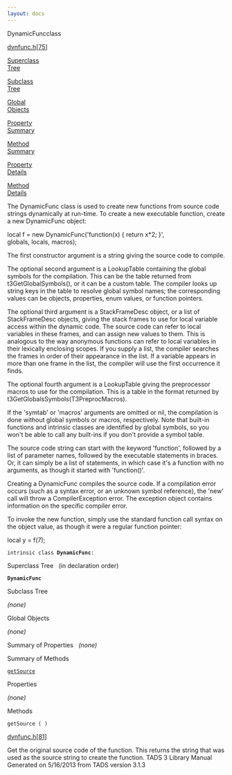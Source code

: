 ```yaml
---
layout: docs
---
```

<span class="title">DynamicFunc</span><span class="type">class</span>

[dynfunc.h](../file/dynfunc.h.html)\[[75](../source/dynfunc.h.html#75)\]

[Superclass  
Tree](#_SuperClassTree_)

[Subclass  
Tree](#_SubClassTree_)

[Global  
Objects](#_ObjectSummary_)

[Property  
Summary](#_PropSummary_)

[Method  
Summary](#_MethodSummary_)

[Property  
Details](#_Properties_)

[Method  
Details](#_Methods_)



The DynamicFunc class is used to create new functions from source code
strings dynamically at run-time. To create a new executable function,
create a new DynamicFunc object:

  
local f = new DynamicFunc('function(x) { return x\*2; }',  
globals, locals, macros);

The first constructor argument is a string giving the source code to
compile.

The optional second argument is a LookupTable containing the global
symbols for the compilation. This can be the table returned from
t3GetGlobalSymbols(), or it can be a custom table. The compiler looks up
string keys in the table to resolve global symbol names; the
corresponding values can be objects, properties, enum values, or
function pointers.

The optional third argument is a StackFrameDesc object, or a list of
StackFrameDesc objects, giving the stack frames to use for local
variable access within the dynamic code. The source code can refer to
local variables in these frames, and can assign new values to them. This
is analogous to the way anonymous functions can refer to local variables
in their lexically enclosing scopes. If you supply a list, the compiler
searches the frames in order of their appearance in the list. If a
variable appears in more than one frame in the list, the compiler will
use the first occurrence it finds.

The optional fourth argument is a LookupTable giving the preprocessor
macros to use for the compilation. This is a table in the format
returned by t3GetGlobalsSymbols(T3PreprocMacros).

If the 'symtab' or 'macros' arguments are omitted or nil, the
compilation is done without global symbols or macros, respectively. Note
that built-in functions and intrinsic classes are identified by global
symbols, so you won't be able to call any built-ins if you don't provide
a symbol table.

The source code string can start with the keyword 'function', followed
by a list of parameter names, followed by the executable statements in
braces. Or, it can simply be a list of statements, in which case it's a
function with no arguments, as though it started with 'function()'.

Creating a DynamicFunc compiles the source code. If a compilation error
occurs (such as a syntax error, or an unknown symbol reference), the
'new' call will throw a CompilerException error. The exception object
contains information on the specific compiler error.

To invoke the new function, simply use the standard function call syntax
on the object value, as though it were a regular function pointer:

  
local y = f(7);

`intrinsic class `**`DynamicFunc`**` : `



<span id="_SuperClassTree_"></span>



<span class="hdln">Superclass Tree</span>   (in declaration order)



**`DynamicFunc`**  
<span id="_SubClassTree_"></span>



<span class="hdln">Subclass Tree</span>  



*(none)* <span id="_ObjectSummary_"></span>



<span class="hdln">Global Objects</span>  



*(none)* <span id="_PropSummary_"></span>



<span class="hdln">Summary of Properties</span>  
*(none)* <span id="_MethodSummary_"></span>



<span class="hdln">Summary of Methods</span>  



[`getSource`](#getSource)

<span id="_Properties_"></span>



<span class="hdln">Properties</span>  



*(none)* <span id="_Methods_"></span>



<span class="hdln">Methods</span>  



<span id="getSource"></span>

`getSource ( )`

[dynfunc.h](../file/dynfunc.h.html)\[[81](../source/dynfunc.h.html#81)\]



Get the original source code of the function. This returns the string
that was used as the source string to create the function.
TADS 3 Library Manual  
Generated on 5/16/2013 from TADS version 3.1.3


